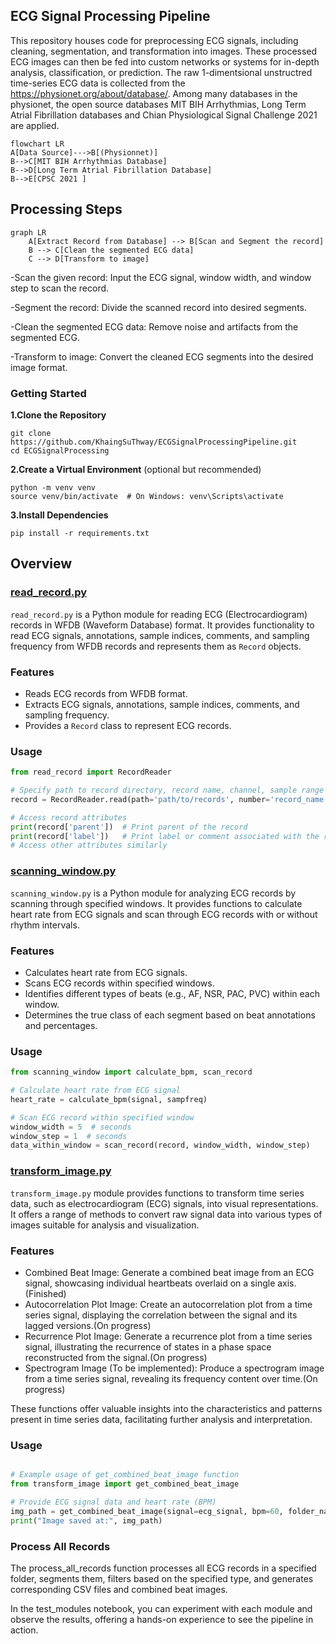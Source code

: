 ## ECG Signal Processing Pipeline

This repository houses code for preprocessing ECG signals, including cleaning, segmentation, and transformation into images. These processed ECG images can then be fed into custom networks or systems for in-depth analysis, classification, or prediction. The raw 1-dimentsional unstructred time-series ECG data is collected from the https://physionet.org/about/database/. 
Among many databases in the physionet, the open source databases MIT BIH Arrhythmias, Long Term Atrial Fibrillation databases and Chian Physiological Signal Challenge 2021 are applied. 
 
 ```mermaid
 flowchart LR
 A[Data Source]--->B[(Physionnet)]
 B-->C[MIT BIH Arrhythmias Database]
 B-->D[Long Term Atrial Fibrillation Database]
B-->E[CPSC 2021 ]
 ```

## Processing Steps
```mermaid
graph LR
    A[Extract Record from Database] --> B[Scan and Segment the record]
    B --> C[Clean the segmented ECG data]
    C --> D[Transform to image]
```
-Scan the given record: Input the ECG signal, window width, and window step to scan the record.

-Segment the record: Divide the scanned record into desired segments.

-Clean the segmented ECG data: Remove noise and artifacts from the segmented ECG.

-Transform to image: Convert the cleaned ECG segments into the desired image format.

### Getting Started
**1.Clone the Repository**
```
git clone https://github.com/KhaingSuThway/ECGSignalProcessingPipeline.git
cd ECGSignalProcessing

```

**2.Create a Virtual Environment** (optional but recommended)
``` 
python -m venv venv
source venv/bin/activate  # On Windows: venv\Scripts\activate
```

**3.Install Dependencies**
```
pip install -r requirements.txt
```


## Overview

### [read_record.py](read_record.py)
`read_record.py` is a Python module for reading ECG (Electrocardiogram) records in WFDB (Waveform Database) format. It provides functionality to read ECG signals, annotations, sample indices, comments, and sampling frequency from WFDB records and represents them as `Record` objects.

### Features
- Reads ECG records from WFDB format.
- Extracts ECG signals, annotations, sample indices, comments, and sampling frequency.
- Provides a `Record` class to represent ECG records.

### Usage
```python
from read_record import RecordReader

# Specify path to record directory, record name, channel, sample range
record = RecordReader.read(path='path/to/records', number='record_name', channel=0, sampfrom=0, sampto=1000)

# Access record attributes
print(record['parent'])  # Print parent of the record
print(record['label'])   # Print label or comment associated with the record
# Access other attributes similarly
```

### [scanning_window.py](scanning_window.py)

`scanning_window.py` is a Python module for analyzing ECG records by scanning through specified windows. It provides functions to calculate heart rate from ECG signals and scan through ECG records with or without rhythm intervals.

### Features
- Calculates heart rate from ECG signals.
- Scans ECG records within specified windows.
- Identifies different types of beats (e.g., AF, NSR, PAC, PVC) within each window.
- Determines the true class of each segment based on beat annotations and percentages.

### Usage
```python
from scanning_window import calculate_bpm, scan_record

# Calculate heart rate from ECG signal
heart_rate = calculate_bpm(signal, sampfreq)

# Scan ECG record within specified window
window_width = 5  # seconds
window_step = 1  # seconds
data_within_window = scan_record(record, window_width, window_step)
```

### [transform_image.py](transform_image.py)

`transform_image.py` module provides functions to transform time series data, such as electrocardiogram (ECG) signals, into visual representations. It offers a range of methods to convert raw signal data into various types of images suitable for analysis and visualization.

### Features
- Combined Beat Image: Generate a combined beat image from an ECG signal, showcasing individual heartbeats overlaid on a single axis.(Finished)
- Autocorrelation Plot Image: Create an autocorrelation plot from a time series signal, displaying the correlation between the signal and its lagged versions.(On progress)
- Recurrence Plot Image: Generate a recurrence plot from a time series signal, illustrating the recurrence of states in a phase space reconstructed from the signal.(On progress)
- Spectrogram Image (To be implemented): Produce a spectrogram image from a time series signal, revealing its frequency content over time.(On progress)

These functions offer valuable insights into the characteristics and patterns present in time series data, facilitating further analysis and interpretation.

### Usage


```python

# Example usage of get_combined_beat_image function
from transform_image import get_combined_beat_image

# Provide ECG signal data and heart rate (BPM)
img_path = get_combined_beat_image(signal=ecg_signal, bpm=60, folder_name="images", img_name="combined_beat")
print("Image saved at:", img_path)

```

### Process All Records

The process_all_records function processes all ECG records in a specified folder, segments them, filters based on the specified type, and generates corresponding CSV files and combined beat images.

In the test_modules notebook, you can experiment with each module and observe the results, offering a hands-on experience to see the pipeline in action.
